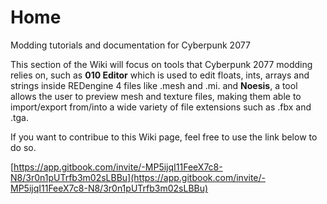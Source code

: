 # Home

Modding tutorials and documentation for Cyberpunk 2077

This section of the Wiki will focus on tools that Cyberpunk 2077 modding relies on, such as **010 Editor** which is used to edit floats, ints, arrays and strings inside REDengine 4 files like .mesh and .mi.  and **Noesis**, a tool allows the user to preview mesh and texture files, making them able to import/export from/into a wide variety of file extensions such as .fbx and .tga.



If you want to contribue to this Wiki page, feel free to use the link below to do so.

[https://app.gitbook.com/invite/-MP5ijqI11FeeX7c8-N8/3r0n1pUTrfb3m02sLBBu](https://app.gitbook.com/invite/-MP5ijqI11FeeX7c8-N8/3r0n1pUTrfb3m02sLBBu)

